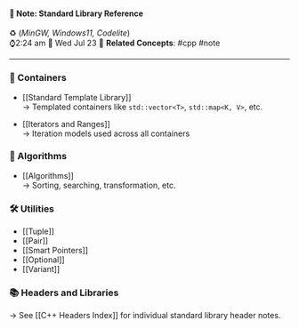 #### 📝 Note: Standard Library Reference 
 ♻️ (*MinGW, Windows11, Codelite*)   
 ⌚2:24 am  📆 Wed Jul 23
 🔗 **Related Concepts**: #cpp #note
___
### 🧱 Containers

- [[Standard Template Library]]  
  → Templated containers like `std::vector<T>`, `std::map<K, V>`, etc.

- [[Iterators and Ranges]]  
  → Iteration models used across all containers

### 🧠 Algorithms

- [[Algorithms]]  
  → Sorting, searching, transformation, etc.

### 🛠️ Utilities

- [[Tuple]]
- [[Pair]]
- [[Smart Pointers]]
- [[Optional]]
- [[Variant]]

### 📚 Headers and Libraries

→ See [[C++ Headers Index]] for individual standard library header notes.